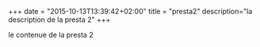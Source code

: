+++
date = "2015-10-13T13:39:42+02:00"
title = "presta2"
description="la description de la presta 2"
+++

le contenue de la presta 2